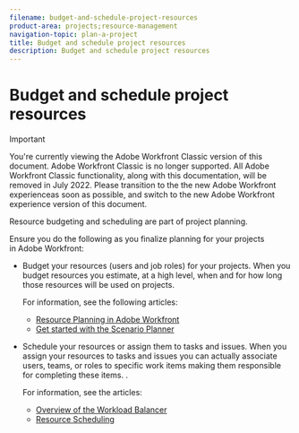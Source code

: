 ```yaml
---
filename: budget-and-schedule-project-resources
product-area: projects;resource-management
navigation-topic: plan-a-project
title: Budget and schedule project resources
description: Budget and schedule project resources
---
```


# Budget and schedule project resources

>[!IMPORTANT]
>
>You're currently viewing the Adobe Workfront Classic version of this document. Adobe Workfront Classic is no longer supported. All Adobe Workfront Classic functionality, along with this documentation, will be removed in July 2022. Please transition to the the new Adobe Workfront experienceas soon as possible, and switch to the new Adobe Workfront experience version of this document.

<!--
<p data-mc-conditions="QuicksilverOrClassic.Draft mode">(NOTE: this article is only valuable for searching. All the information resides in other articles.)</p>
-->

Resource budgeting and scheduling are part of project planning.

Ensure you do the following as you finalize planning for your projects in&nbsp;Adobe Workfront:

* Budget your resources (users and job roles) for your projects. When you budget resources you estimate, at a high level, when and for how long those resources will be used on projects.

  For information, see the following articles:

   * [Resource Planning in Adobe Workfront](../../../resource-mgmt/resource-planning/resource-planning-overview.md) 
   * [Get started with the Scenario Planner](../../../scenario-planner/get-started-with-scenario-planning.md)

* Schedule your resources or assign them to tasks and issues. When you assign your resources to tasks and issues you can actually associate users, teams, or roles to specific work items making them responsible for completing these items. .

  For information, see the articles:

   * [Overview of the Workload Balancer](../../../resource-mgmt/workload-balancer/overview-workload-balancer.md) 
   * [Resource Scheduling](../../../resource-mgmt/resource-scheduling/resource-scheduling-overview.md)

